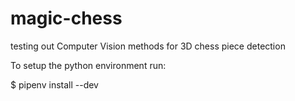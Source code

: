 # magic-chess
testing out Computer Vision methods for 3D chess piece detection


To setup the python environment run:

   $ pipenv install --dev
 
